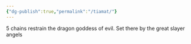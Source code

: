 ```yaml
---
{"dg-publish":true,"permalink":"/tiamat/"}
---
```


5 chains restrain the dragon goddess of evil. Set there by the great slayer angels